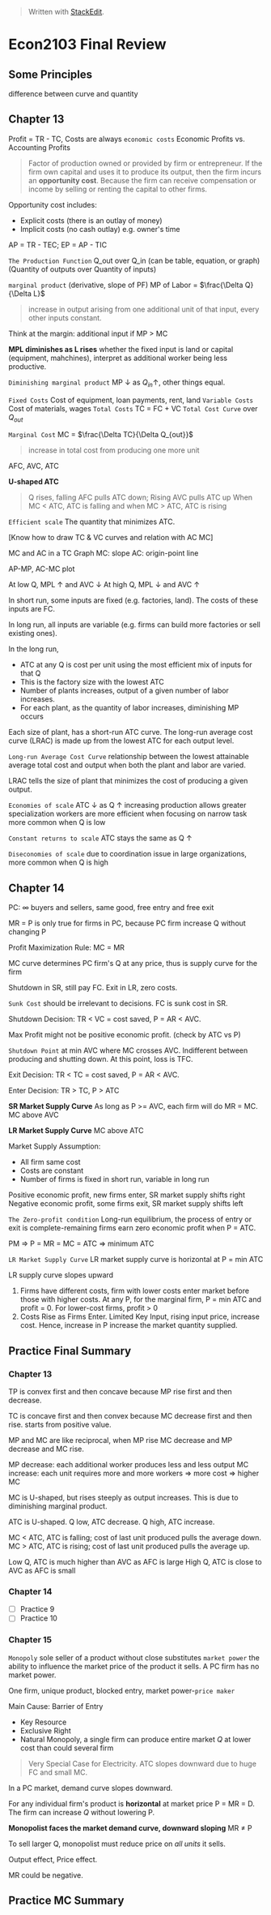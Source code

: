 


> Written with [StackEdit](https://stackedit.io/).

# Econ2103 Final Review

## Some Principles

difference between curve and quantity

## Chapter 13

Profit = TR - TC, Costs are always `economic costs`
Economic Profits vs. Accounting Profits

> Factor of production owned or provided by firm or entrepreneur. If the firm own capital and uses it to produce its output, then the firm incurs an **opportunity cost**. Because the firm can receive compensation or income by selling or renting the capital to other firms.

Opportunity cost includes:
- Explicit costs (there is an outlay of money)
- Implicit costs (no cash outlay) e.g. owner's time

AP = TR - TEC; EP = AP - TIC

`The Production Function` Q_out over Q_in (can be table, equation, or graph)
(Quantity of outputs over Quantity of inputs)

`marginal product` (derivative, slope of PF) MP of Labor = $\frac{\Delta Q}{\Delta L}$ 
>  increase in output arising from one additional unit of that input, every other inputs constant. 

Think at the margin: additional input if MP > MC

**MPL diminishes as L rises** whether the fixed input is land or capital (equipment, mahchines), interpret as additional worker being less productive.

`Diminishing marginal product` MP $\downarrow$ as $Q_{in} \uparrow$, other things equal.

`Fixed Costs` Cost of equipment, loan payments, rent, land
`Variable Costs` Cost of materials, wages
`Total Costs` TC = FC + VC
`Total Cost Curve` over $Q_{out}$

`Marginal Cost` MC = $\frac{\Delta TC}{\Delta Q_{out}}$
> increase in total cost from producing one more unit

AFC, AVC, ATC

**U-shaped ATC** 
> Q rises, falling AFC pulls ATC down; Rising AVC pulls ATC up
> When MC < ATC, ATC is falling and when MC > ATC, ATC is rising

`Efficient scale` The quantity that minimizes ATC.

[Know how to draw TC & VC curves and relation with AC MC]

MC and AC in a TC Graph
MC: slope
AC: origin-point line

AP-MP, AC-MC plot

At low Q, MPL $\uparrow$ and AVC $\downarrow$
At high Q, MPL $\downarrow$ and AVC $\uparrow$

In short run, some inputs are fixed (e.g. factories, land). The costs of these inputs are FC. 

In long run, all inputs are variable (e.g. firms can build more factories or sell existing ones). 

In the long run,
- ATC at any Q is cost per unit using the most efficient mix of inputs for that Q
- This is the factory size with the lowest ATC
- Number of plants increases, output of a given number of labor increases.
- For each plant, as the quantity of labor increases, diminishing MP occurs

Each size of plant, has a short-run ATC curve. The long-run average cost curve (LRAC) is made up from the lowest ATC for each output level.

`Long-run Average Cost Curve` relationship between the lowest attainable average total cost and output when both the plant and labor are varied. 

LRAC tells the size of plant that minimizes the cost of producing a given output.

`Economies of scale`
ATC $\downarrow$ as Q $\uparrow$
increasing production allows greater specialization
workers are more efficient when focusing on narrow task
more common when Q is low

 `Constant returns to scale` 
ATC stays the same as Q $\uparrow$

`Diseconomies of scale`
due to coordination issue in large organizations, more common when Q is high

## Chapter 14

PC: $\infty$ buyers and sellers, same good, free entry and free exit

MR = P is only true for firms in PC, because PC firm increase Q without changing P

Profit Maximization Rule: MC = MR

MC curve determines PC firm's Q at any price, thus is supply curve for the firm

Shutdown in SR, still pay FC. Exit in LR, zero costs.

`Sunk Cost` should be irrelevant to decisions. FC is sunk cost in SR.

Shutdown Decision:
TR < VC = cost saved, P = AR < AVC.

Max Profit might not be positive economic profit. (check by ATC vs P)

`Shutdown Point` at min AVC where MC crosses AVC. Indifferent between producing and shutting down.  At this point, loss is TFC.

Exit Decision:
TR < TC = cost saved, P = AR < AVC.

Enter Decision: TR > TC, P > ATC

**SR Market Supply Curve**
As long as P >= AVC, each firm will do MR = MC. MC above AVC

**LR Market Supply Curve**
MC above ATC

Market Supply Assumption:
- All firm same cost
- Costs are constant
- Number of firms is fixed in short run, variable in long run

Positive economic profit, new firms enter, SR market supply shifts right
Negative economic profit, some firms exit, SR market supply shifts left

`The Zero-profit condition`
Long-run equilibrium, the process of entry or exit is complete-remaining firms earn zero economic profit when P = ATC.

PM => P = MR = MC = ATC => minimum ATC

`LR Market Supply Curve` 
LR market supply curve is horizontal at P = min ATC

LR supply curve slopes upward
1) Firms have different costs, firm with lower costs enter market before those with higher costs. At any P, for the marginal firm, P = min ATC and profit = 0. For lower-cost firms, profit > 0
2) Costs Rise as Firms Enter. Limited Key Input, rising input price, increase cost. Hence, increase in P increase the market quantity supplied.




## Practice Final Summary

### Chapter 13

TP is convex first and then concave because MP rise first and then decrease.

TC is concave first and then convex because MC decrease first and then rise. starts from positive value.

MP and MC are like reciprocal, when MP rise MC decrease and MP decrease and MC rise. 

MP decrease: each additional worker produces less and less output
MC increase: each unit requires more and more workers => more cost => higher MC

MC is U-shaped, but rises steeply as output increases. This is due to diminishing marginal product. 

ATC is U-shaped. Q low, ATC decrease. Q high, ATC increase.

MC < ATC, ATC is falling; cost of last unit produced pulls the average down.
MC > ATC, ATC is rising; cost of last unit produced pulls the average up.

Low Q, ATC is much higher than AVC as AFC is large
High Q, ATC is close to AVC as AFC is small
 
### Chapter 14

- [ ] Practice 9
- [ ] Practice 10

### Chapter 15

  `Monopoly` sole seller of a product without close substitutes
  `market power` the ability to influence the market price of the product it sells.
  A PC firm has no market power.

One firm, unique product, blocked entry, market power-`price maker`

Main Cause: Barrier of Entry
- Key Resource
- Exclusive Right
- Natural Monopoly, a single firm can produce entire market $Q$ at lower cost than could several firm

> Very Special Case for Electricity. ATC slopes downward due to huge FC and small MC.

In a PC market, demand curve slopes downward.

For any individual firm's product is **horizontal** at market price P = MR = D. The firm can increase $Q$ without lowering P.

**Monopolist faces the market demand curve, downward sloping**
MR $\neq$ P

To sell larger Q, monopolist must reduce price on *all units* it sells.

Output effect, Price effect.

MR could be negative. 

## Practice MC Summary



<!--stackedit_data:
eyJoaXN0b3J5IjpbLTExODE0MDMxOTgsMjAzNDEyMTkxLDE2MD
M2OTE5NDgsLTk4NTg0OTkzOSwtMTE0NzMzNDk5NiwxNTMyMTY4
MzQ1LC0xNjU3OTczNzAxLC0xNzgxMjM5ODI1LC0xODc4MDA1OD
Q2LC0xNTk1NDI5MDU2LDEwNTU0OTM1NTQsLTE4MTIzMjI4MTIs
LTQyNTA5NDc5MSwtMTUwODg0NTU2Niw2MDY2NTgxNzcsNDYzOD
IxOTAxLDEyNzk1MDE0MDUsMTA0NTEzMjY2NywxNjM4MTg2MDE4
LC0xMDEyODM5Nzc0XX0=
-->